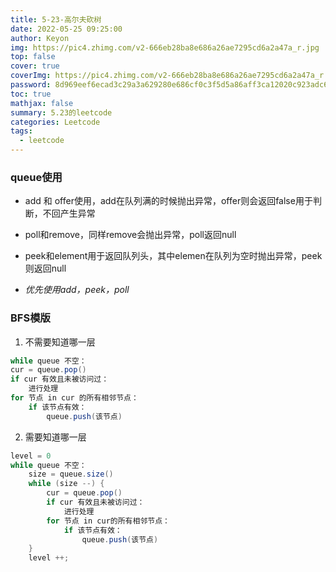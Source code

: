 ```yaml
---
title: 5-23-高尔夫砍树
date: 2022-05-25 09:25:00
author: Keyon
img: https://pic4.zhimg.com/v2-666eb28ba8e686a26ae7295cd6a2a47a_r.jpg
top: false
cover: true
coverImg: https://pic4.zhimg.com/v2-666eb28ba8e686a26ae7295cd6a2a47a_r.jpg
password: 8d969eef6ecad3c29a3a629280e686cf0c3f5d5a86aff3ca12020c923adc6c92
toc: true
mathjax: false
summary: 5.23的leetcode
categories: Leetcode
tags:
  - leetcode
---
```






### queue使用

* add 和 offer使用，add在队列满的时候抛出异常，offer则会返回false用于判断，不回产生异常

* poll和remove，同样remove会抛出异常，poll返回null

* peek和element用于返回队列头，其中elemen在队列为空时抛出异常，peek则返回null

* *优先使用add，peek，poll*

  

### BFS模版
1. 不需要知道哪一层
~~~java
while queue 不空：
cur = queue.pop()
if cur 有效且未被访问过：
    进行处理
for 节点 in cur 的所有相邻节点：
    if 该节点有效：
        queue.push(该节点)
~~~



2. 需要知道哪一层
~~~java
level = 0
while queue 不空：
    size = queue.size()
    while (size --) {
        cur = queue.pop()
        if cur 有效且未被访问过：
            进行处理
        for 节点 in cur的所有相邻节点：
            if 该节点有效：
                queue.push(该节点)
    }
    level ++;
~~~

